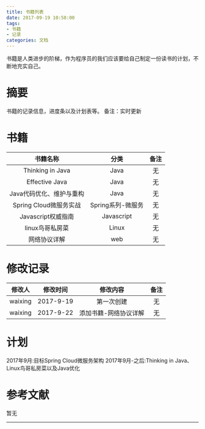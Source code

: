 ```yaml
---
title: 书籍列表
date: 2017-09-19 10:58:00
tags:
- 书籍
- 记录
categories: 文档
---
```

书籍是人类进步的阶梯，作为程序员的我们应该要给自己制定一份读书的计划，不断地充实自己。
<!-- more -->

# 摘要
书籍的记录信息，进度条以及计划表等。
备注：实时更新

# 书籍
|书籍名称     |分类         |备注         |
|:-----------:|:-----------:|:-----------:|
|Thinking in Java|Java|无|
|Effective Java|Java|无|
|Java代码优化、维护与重构|Java|无|
|Spring Cloud微服务实战|Spring系列-微服务|无|
|Javascript权威指南|Javascript|无|
|linux鸟哥私房菜|Linux|无|
|网络协议详解|web|无|

# 修改记录
|修改人       |修改时间     |修改内容     |备注         |
|:-----------:|:-----------:|:-----------:|:-----------:|
|waixing|2017-9-19|第一次创建|无|
|waixing|2017-9-22|添加书籍-网络协议详解|无|

# 计划
2017年9月:目标Spring Cloud微服务架构
2017年9月-之后:Thinking in Java、Linux鸟哥私房菜以及Java优化

# 参考文献
暂无

---
